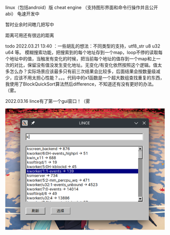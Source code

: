 linux（包括android）版 cheat engine （支持图形界面和命令行操作并且公开abi） 龟速开发中

暂时业余时间瞎几把写中

距离可用还有很远的距离

todo 2022.03.21 13:40 ：一些胡乱的想法：不同类型的支持，utf8_str u8 u32 u64 等。 模糊搜索功能，把搜索到的每个地址存到一个map，loop不停的读取每个地址中的值，当触发有变化的时候，把当前每个地址的值存到一个map和上一次的对比，保留没有值没发生变化地址。无变化/有变化依然按照这个逻辑。值太多怎么办？实际场景应该最多只有前三次结果会比较多，后面结果会按数量级减少，应该不用太担心性能？。。。代码中的x1函数是一个超大数组查找重复的东西，我使用了BlockQuickSort算法然后difference，不知道还有没有更好的办法。（雾。

2022.03.16 lince有了第一个gui窗口！（雾

![1.img](img/1.png)